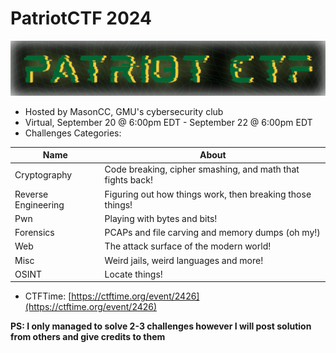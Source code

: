 # PatriotCTF 2024

![patriotctf](patriotct.png)

- Hosted by MasonCC, GMU's cybersecurity club
- Virtual, September 20 @ 6:00pm EDT - September 22 @ 6:00pm EDT
- Challenges Categories:

| Name                | About                                                      |
|---------------------|------------------------------------------------------------|
| Cryptography        | Code breaking, cipher smashing, and math that fights back! |
| Reverse Engineering | Figuring out how things work, then breaking those things!  |
| Pwn                 | Playing with bytes and bits!                               |
| Forensics           | PCAPs and file carving and memory dumps (oh my!)           |
| Web                 | The attack surface of the modern world!                    |
| Misc                | Weird jails, weird languages and more!                     |
| OSINT               | Locate things!                                             |

- CTFTime: [https://ctftime.org/event/2426](https://ctftime.org/event/2426)

**PS: I only managed to solve 2-3 challenges however I will post solution from others and give credits to them** 


